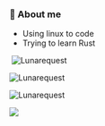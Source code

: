 
### 🔭 About me
- Using linux to code
- Trying to learn Rust

<p>&nbsp;<img align="centre" src="https://github-readme-stats.vercel.app/api?username=Angxddeep&show_icons=true&locale=en&theme=nightowl" alt="Lunarequest" /></p>

<p><img align="centre" src="https://github-readme-streak-stats.herokuapp.com/?user=Angxddeep&theme=nightowl" alt="Lunarequest" /></p>

<p><img align="centre" src="https://github-readme-stats.vercel.app/api/top-langs?username=Angxddeep&show_icons=true&locale=en&layout=compact&theme=nightowl" alt="Lunarequest" /></p>

![](https://komarev.com/ghpvc/?username=Angxddeep&color=blue)

